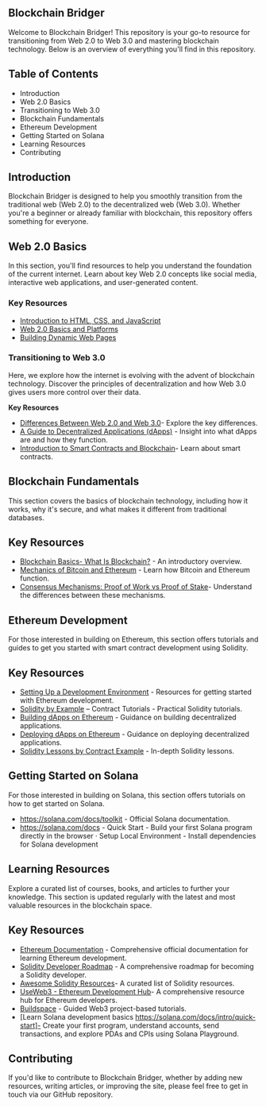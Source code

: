 ## Blockchain Bridger
Welcome to Blockchain Bridger! This repository is your go-to resource for transitioning from Web 2.0 to Web 3.0 and mastering blockchain technology. Below is an overview of everything you'll find in this repository.

## Table of Contents

- Introduction
- Web 2.0 Basics
- Transitioning to Web 3.0
- Blockchain Fundamentals
- Ethereum Development
- Getting Started on Solana
- Learning Resources
- Contributing
## Introduction

Blockchain Bridger is designed to help you smoothly transition from the traditional web (Web 2.0) to the decentralized web (Web 3.0). Whether you're a beginner or already familiar with blockchain, this repository offers something for everyone.

## Web 2.0 Basics

In this section, you'll find resources to help you understand the foundation of the current internet. Learn about key Web 2.0 concepts like social media, interactive web applications, and user-generated content.

### Key Resources

- [Introduction to HTML, CSS, and JavaScript](https://developer.mozilla.org/en-US/docs/Learn)
- [Web 2.0 Basics and Platforms](https://www.techtarget.com/whatis/definition/Web-20-or-Web-2)
- [Building Dynamic Web Pages](https://www.w3schools.com/)

### Transitioning to Web 3.0

Here, we explore how the internet is evolving with the advent of blockchain technology. Discover the principles of decentralization and how Web 3.0 gives users more control over their data.

**Key Resources**

- [Differences Between Web 2.0 and Web 3.0](https://www.geeksforgeeks.org/web-1-0-web-2-0-and-web-3-0-with-their-difference/)- Explore the key differences.
- [A Guide to Decentralized Applications (dApps)](https://101blockchains.com/what-is-dapp/) - Insight into what dApps are and how they function.
- [Introduction to Smart Contracts and Blockchain](https://solidity-by-example.org/)- Learn about smart contracts.

## Blockchain Fundamentals

This section covers the basics of blockchain technology, including how it works, why it's secure, and what makes it different from traditional databases.

## Key Resources

- [Blockchain Basics- What Is Blockchain?](https://ethereum.org/en/developers/docs/intro-to-ethereum/) - An introductory overview.
- [Mechanics of Bitcoin and Ethereum](https://www.bitcoin.com/get-started/difference-between-bitcoin-and-ethereum/) - Learn how Bitcoin and Ethereum function.
- [Consensus Mechanisms: Proof of Work vs Proof of Stake](https://ethereum.org/en/developers/docs/consensus-mechanisms/pos/pos-vs-pow/)- Understand the differences between these mechanisms.

## Ethereum Development

For those interested in building on Ethereum, this section offers tutorials and guides to get you started with smart contract development using Solidity.

## Key Resources

- [Setting Up a Development Environment](https://www.useweb3.xyz/) - Resources for getting started with Ethereum development.
- [Solidity by Example](https://solidity-by-example.org/) – Contract Tutorials - Practical Solidity tutorials.
- [Building dApps on Ethereum](https://archive.trufflesuite.com/guides/pet-shop/) - Guidance on building decentralized applications.
- [Deploying dApps on Ethereum](https://www.dappuniversity.com/articles/the-ultimate-ethereum-dapp-tutorial) - Guidance on deploying decentralized applications.
- [Solidity Lessons by Contract Example](https://github.com/Blockchainbridger/blockchainbridger.github.io) - In-depth Solidity lessons.

## Getting Started on Solana
For those interested in building on Solana, this section offers tutorials on how to get started on Solana.
 - https://solana.com/docs/toolkit - Official Solana documentation.
 - https://solana.com/docs - Quick Start - Build your first Solana program directly in the browser ·
   Setup Local Environment - Install dependencies for Solana development

## Learning Resources

Explore a curated list of courses, books, and articles to further your knowledge. This section is updated regularly with the latest and most valuable resources in the blockchain space.

## Key Resources

- [Ethereum Documentation](https://ethereum.org/en/developers/docs/) - Comprehensive official documentation for learning Ethereum development.
- [Solidity Developer Roadmap](https://github.com/ConsenSys-Academy/Developer-Program) - A comprehensive roadmap for becoming a Solidity developer.
- [Awesome Solidity Resources](https://github.com/bkrem/awesome-solidity)- A curated list of Solidity resources.
- [UseWeb3 - Ethereum Development Hub](https://www.useweb3.xyz/)- A comprehensive resource hub for Ethereum developers.
- [Buildspace](https://buildspace.so/) - Guided Web3 project-based tutorials.
- [Learn Solana development basics https://solana.com/docs/intro/quick-start]- Create your first program, understand accounts, send transactions, and explore PDAs and CPIs using Solana Playground. 

## Contributing

If you'd like to contribute to Blockchain Bridger, whether by adding new resources, writing articles, or improving the site, please feel free to get in touch via our GitHub repository.
